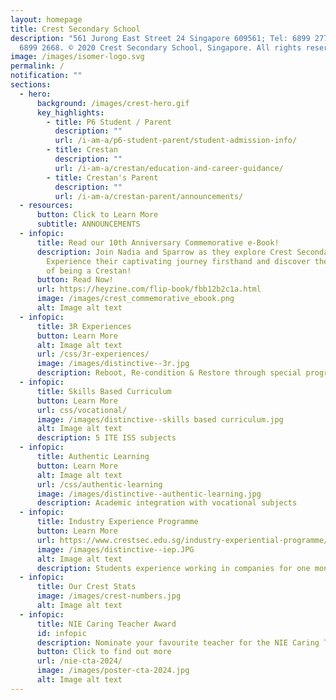 ```yaml
---
layout: homepage
title: Crest Secondary School
description: "561 Jurong East Street 24 Singapore 609561; Tel: 6899 2779; Fax:
  6899 2668. © 2020 Crest Secondary School, Singapore. All rights reserved."
image: /images/isomer-logo.svg
permalink: /
notification: ""
sections:
  - hero:
      background: /images/crest-hero.gif
      key_highlights:
        - title: P6 Student / Parent
          description: ""
          url: /i-am-a/p6-student-parent/student-admission-info/
        - title: Crestan
          description: ""
          url: /i-am-a/crestan/education-and-career-guidance/
        - title: Crestan's Parent
          description: ""
          url: /i-am-a/crestan-parent/announcements/
  - resources:
      button: Click to Learn More
      subtitle: ANNOUNCEMENTS
  - infopic:
      title: Read our 10th Anniversary Commemorative e-Book!
      description: Join Nadia and Sparrow as they explore Crest Secondary School.
        Experience their captivating journey firsthand and discover the essence
        of being a Crestan!
      button: Read Now!
      url: https://heyzine.com/flip-book/fbb12b2c1a.html
      image: /images/crest_commemorative_ebook.png
      alt: Image alt text
  - infopic:
      title: 3R Experiences
      button: Learn More
      alt: Image alt text
      url: /css/3r-experiences/
      image: /images/distinctive--3r.jpg
      description: Reboot, Re-condition & Restore through special programmes
  - infopic:
      title: Skills Based Curriculum
      button: Learn More
      url: css/vocational/
      image: /images/distinctive--skills based curriculum.jpg
      alt: Image alt text
      description: 5 ITE ISS subjects
  - infopic:
      title: Authentic Learning
      button: Learn More
      alt: Image alt text
      url: /css/authentic-learning
      image: /images/distinctive--authentic-learning.jpg
      description: Academic integration with vocational subjects
  - infopic:
      title: Industry Experience Programme
      button: Learn More
      url: https://www.crestsec.edu.sg/industry-experiential-programme/programmes/vocational-curriculum/
      image: /images/distinctive--iep.JPG
      alt: Image alt text
      description: Students experience working in companies for one month
  - infopic:
      title: Our Crest Stats
      image: /images/crest-numbers.jpg
      alt: Image alt text
  - infopic:
      title: NIE Caring Teacher Award
      id: infopic
      description: Nominate your favourite teacher for the NIE Caring Teacher Award!
      button: Click to find out more
      url: /nie-cta-2024/
      image: /images/poster-cta-2024.jpg
      alt: Image alt text
---
```

